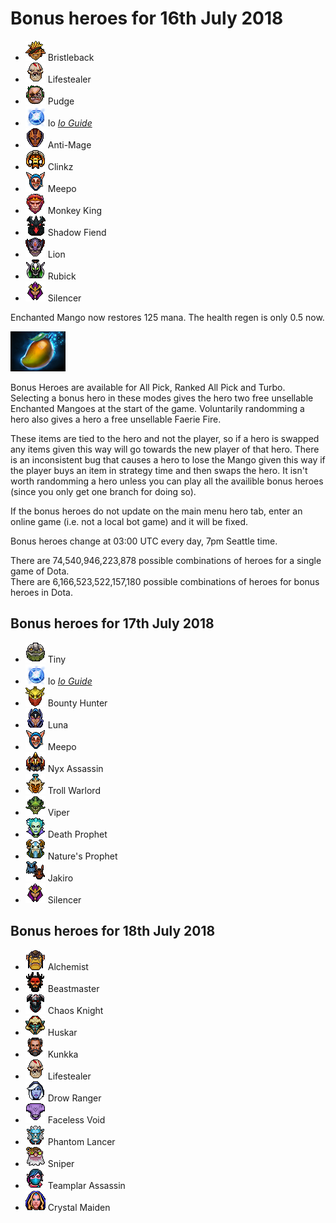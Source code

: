 # Bonus heroes for 16th July 2018

[//]: # (List bonus heroes here, use /images/miniheroes/heroname for picture)

- ![BB](/images/miniheroes/bristleback.png) Bristleback
- ![Naix](/images/miniheroes/life_stealer.png) Lifestealer
- ![SK](/images/miniheroes/pudge.png) Pudge
- ![Io](/images/miniheroes/wisp.png) Io [*Io Guide*](https://steamcommunity.com/sharedfiles/filedetails/?id=1439882946)
- ![AM](/images/miniheroes/antimage.png) Anti-Mage
- ![Clinkz](/images/miniheroes/clinkz.png) Clinkz
- ![Meepo](/images/miniheroes/meepo.png) Meepo
- ![Wukong](/images/miniheroes/monkey_king.png) Monkey King
- ![SF](/images/miniheroes/nevermore.png) Shadow Fiend
- ![Lion](/images/miniheroes/lion.png) Lion
- ![Rubick](/images/miniheroes/rubick.png) Rubick
- ![Silencer](/images/miniheroes/silencer.png) Silencer

Enchanted Mango now restores 125 mana. The health regen is only 0.5 now.

![Enchanted Mango image](/images/miniheroes/enchanted_mango.png)

Bonus Heroes are available for All Pick, Ranked All Pick and Turbo. Selecting a bonus hero in these modes gives the hero two free unsellable Enchanted Mangoes at the start of the game. Voluntarily randomming a hero also gives a hero a free unsellable Faerie Fire.

These items are tied to the hero and not the player, so if a hero is swapped any items given this way will go towards the new player of that hero. There is an inconsistent bug that causes a hero to lose the Mango given this way if the player buys an item in strategy time and then swaps the hero. It isn't worth randomming a hero unless you can play all the availible bonus heroes (since you only get one branch for doing so).

If the bonus heroes do not update on the main menu hero tab, enter an online game (i.e. not a local bot game) and it will be fixed.

Bonus heroes change at 03:00 UTC every day, 7pm Seattle time.

There are 74,540,946,223,878 possible combinations of heroes for a single game of Dota.  
There are 6,166,523,522,157,180 possible combinations of heroes for bonus heroes in Dota.

## Bonus heroes for 17th July 2018

- ![Tiny](/images/miniheroes/tiny.png) Tiny
- ![Io](/images/miniheroes/wisp.png) Io [*Io Guide*](https://steamcommunity.com/sharedfiles/filedetails/?id=1439882946)
- ![BH](/images/miniheroes/bounty_hunter.png) Bounty Hunter
- ![Luna](/images/miniheroes/luna.png) Luna
- ![Meepo](/images/miniheroes/meepo.png) Meepo
- ![Nerubian](/images/miniheroes/nyx_assassin.png) Nyx Assassin
- ![Troll](/images/miniheroes/troll_warlord.png) Troll Warlord
- ![Viper](/images/miniheroes/viper.png) Viper
- ![DP](/images/miniheroes/death_prophet.png) Death Prophet
- ![Furion](/images/miniheroes/furion.png) Nature's Prophet
- ![Jakiro](/images/miniheroes/jakiro.png) Jakiro
- ![Silencer](/images/miniheroes/silencer.png) Silencer

## Bonus heroes for 18th July 2018

- ![Alch](/images/miniheroes/alchemist.png) Alchemist
- ![BM](/images/miniheroes/beastmaster.png) Beastmaster
- ![CK](/images/miniheroes/chaos_knight.png) Chaos Knight
- ![Huskar](/images/miniheroes/huskar.png) Huskar
- ![Kunkka](/images/miniheroes/kunkka.png) Kunkka
- ![Naix](/images/miniheroes/life_stealer.png) Lifestealer
- ![Drow](/images/miniheroes/drow_ranger.png) Drow Ranger
- ![Void](/images/miniheroes/faceless_void.png) Faceless Void
- ![PL](/images/miniheroes/phantom_lancer.png) Phantom Lancer
- ![Sniper](/images/miniheroes/sniper.png) Sniper
- ![TA](/images/miniheroes/templar_assassin.png) Teamplar Assassin
- ![CM](/images/miniheroes/crystal_maiden.png) Crystal Maiden
